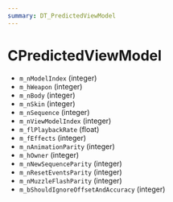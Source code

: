 ```yaml
---
summary: DT_PredictedViewModel
---
```


# CPredictedViewModel


* `m_nModelIndex` (integer)
* `m_hWeapon` (integer)
* `m_nBody` (integer)
* `m_nSkin` (integer)
* `m_nSequence` (integer)
* `m_nViewModelIndex` (integer)
* `m_flPlaybackRate` (float)
* `m_fEffects` (integer)
* `m_nAnimationParity` (integer)
* `m_hOwner` (integer)
* `m_nNewSequenceParity` (integer)
* `m_nResetEventsParity` (integer)
* `m_nMuzzleFlashParity` (integer)
* `m_bShouldIgnoreOffsetAndAccuracy` (integer)
